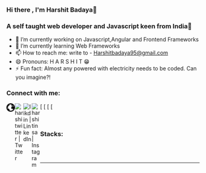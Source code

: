 ### Hi there , I'm Harshit Badaya👋

### A self taught web developer and Javascript keen from India💛

- 🔭 I’m currently working on Javascript,Angular and Frontend Frameworks
- 🌱 I’m currently learning Web Frameworks
- 📫 How to reach me: write to - Harshitbadaya95@gmail.com 
- 😄 Pronouns: H A R S H I T 😁
- ⚡ Fun fact: Almost any powered with electricity needs to be coded. Can you imagine?!


### Connect with me:

[<img align="left" alt="harshit.com" width="22px" src="https://raw.githubusercontent.com/iconic/open-iconic/master/svg/globe.svg" />
[<img align="left" alt="harshitwitter | Twitter" width="22px" src="https://cdn.jsdelivr.net/npm/simple-icons@v3/icons/twitter.svg" />
[<img align="left" alt="likdin | LinkedIn" width="22px" src="https://cdn.jsdelivr.net/npm/simple-icons@v3/icons/linkedin.svg" />
[<img align="left" alt="harshitinsa | Instagram" width="22px" src="https://cdn.jsdelivr.net/npm/simple-icons@v3/icons/instagram.svg" />

<br />

### Stacks:



<br />
<br />

---
<!--
**Harshit-Badaya/Harshit-Badaya** is a ✨ _special_ ✨ repository because its `README.md` (this file) appears on your GitHub profile.

Here are some ideas to get you started:

- -->
